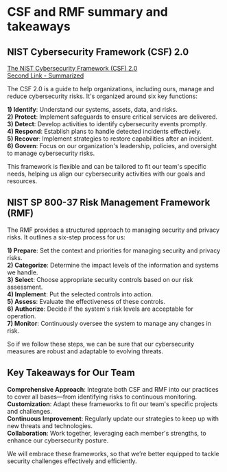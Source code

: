# CSF and RMF summary and takeaways
## NIST Cybersecurity Framework (CSF) 2.0
[The NIST Cybersecurity Framework (CSF) 2.0](https://nvlpubs.nist.gov/nistpubs/CSWP/NIST.CSWP.29.pdf)  
[Second Link - Summarized ](https://csrc.nist.gov/pubs/sp/800/37/r2/final)

The CSF 2.0 is a guide to help organizations, including ours, manage and reduce cybersecurity risks. It's organized around six key functions:  

**1) Identify**: Understand our systems, assets, data, and risks.  
**2) Protect**: Implement safeguards to ensure critical services are delivered.  
**3) Detect**: Develop activities to identify cybersecurity events promptly.  
**4) Respond**: Establish plans to handle detected incidents effectively.  
**5) Recover**: Implement strategies to restore capabilities after an incident.    
**6) Govern**: Focus on our organization's leadership, policies, and oversight to manage cybersecurity risks.

This framework is flexible and can be tailored to fit our team's specific needs, helping us align our cybersecurity activities with our goals and resources.  

## NIST SP 800-37 Risk Management Framework (RMF)

The RMF provides a structured approach to managing security and privacy risks. It outlines a six-step process for us:

**1) Prepare**: Set the context and priorities for managing security and privacy risks.  
**2) Categorize**: Determine the impact levels of the information and systems we handle.  
**3) Select**: Choose appropriate security controls based on our risk assessment.  
**4) Implement**: Put the selected controls into action.  
**5) Assess**: Evaluate the effectiveness of these controls.  
**6) Authorize**: Decide if the system's risk levels are acceptable for operation.  
**7) Monitor**: Continuously oversee the system to manage any changes in risk.  

So if we follow these steps, we can be sure that our cybersecurity measures are robust and adaptable to evolving threats.  

## Key Takeaways for Our Team

**Comprehensive Approach**: Integrate both CSF and RMF into our practices to cover all bases—from identifying risks to continuous monitoring.  
**Customization**: Adapt these frameworks to fit our team's specific projects and challenges.  
**Continuous Improvement**: Regularly update our strategies to keep up with new threats and technologies.  
**Collaboration**: Work together, leveraging each member's strengths, to enhance our cybersecurity posture.  

We will embrace these frameworks, so that we’re better equipped to tackle security challenges effectively and efficiently.

